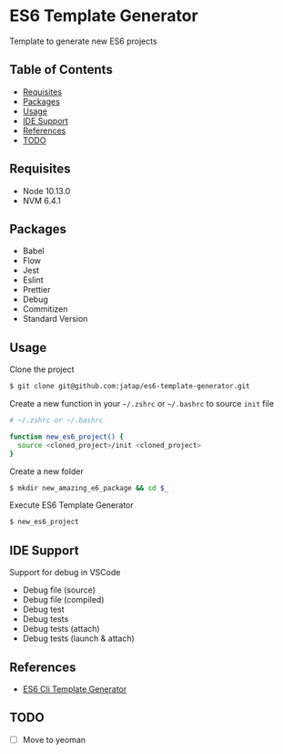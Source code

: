 # ES6 Template Generator

Template to generate new ES6 projects

## Table of Contents

- [Requisites](#requisites)
- [Packages](#packages)
- [Usage](#usage)
- [IDE Support](#ide-support)
- [References](#references)
- [TODO](#todo)

## Requisites

- Node 10.13.0
- NVM 6.4.1

## Packages

- Babel
- Flow
- Jest
- Eslint
- Prettier
- Debug
- Commitizen
- Standard Version

## Usage

Clone the project

```bash
$ git clone git@github.com:jatap/es6-template-generator.git
```

Create a new function in your ```~/.zshrc``` or ```~/.bashrc``` to source ```init``` file

```bash
# ~/.zshrc or ~/.bashrc

function new_es6_project() {
  source <cloned_project>/init <cloned_project>
}
```

Create a new folder

```bash
$ mkdir new_amazing_e6_package && cd $_
```

Execute ES6 Template Generator

```bash
$ new_es6_project
```

## IDE Support

Support for debug in VSCode

- Debug file (source)
- Debug file (compiled)
- Debug test
- Debug tests
- Debug tests (attach)
- Debug tests (launch & attach)

## References

- [ES6 Cli Template Generator](https://github.com/jatap/es6-cli-template-generator)

## TODO

- [ ] Move to yeoman
